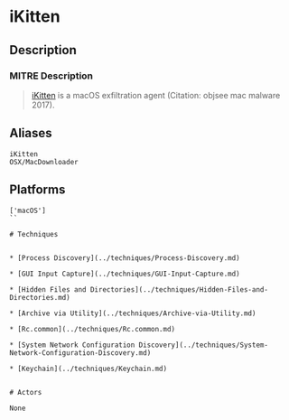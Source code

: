
# iKitten

## Description

### MITRE Description

> [iKitten](https://attack.mitre.org/software/S0278) is a macOS exfiltration agent  (Citation: objsee mac malware 2017).

## Aliases

```
iKitten
OSX/MacDownloader
```

## Platforms

```
['macOS']
``

# Techniques


* [Process Discovery](../techniques/Process-Discovery.md)

* [GUI Input Capture](../techniques/GUI-Input-Capture.md)
    
* [Hidden Files and Directories](../techniques/Hidden-Files-and-Directories.md)
    
* [Archive via Utility](../techniques/Archive-via-Utility.md)
    
* [Rc.common](../techniques/Rc.common.md)
    
* [System Network Configuration Discovery](../techniques/System-Network-Configuration-Discovery.md)
    
* [Keychain](../techniques/Keychain.md)
    

# Actors

None
